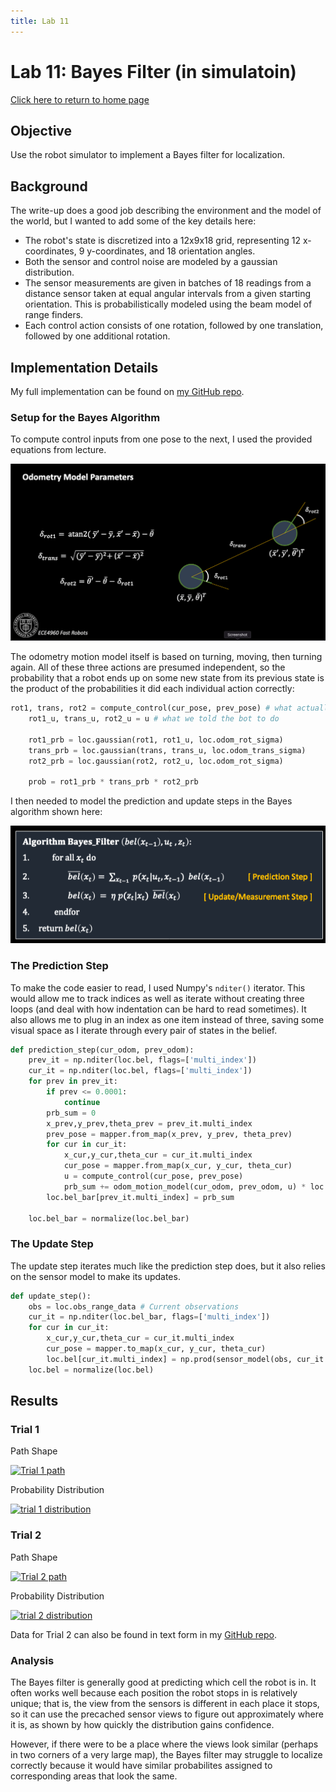 ```yaml
---
title: Lab 11
---
```


# Lab 11: Bayes Filter (in simulatoin)

[Click here to return to home page](https://slawrence100.github.io/ece4960-fast-robots/)

## Objective
Use the robot simulator to implement a Bayes filter for localization.

## Background
The write-up does a good job describing the environment and the model of the world, but I wanted to add some of the key details here:

- The robot's state is discretized into a 12x9x18 grid, representing 12 x-coordinates, 9 y-coordinates, and 18 orientation angles.
- Both the sensor and control noise are modeled by a gaussian distribution.
- The sensor measurements are given in batches of 18 readings from a distance sensor taken at equal angular intervals from a given starting orientation. This is probabilistically modeled using the beam model of range finders.
- Each control action consists of one rotation, followed by one translation, followed by one additional rotation.

## Implementation Details

My full implementation can be found on [my GitHub repo](https://github.com/slawrence100/ece4960-fast-robots-code/blob/main/lab10/ECE4960-sim-release-release-mirror/notebooks/lab11.ipynb).

### Setup for the Bayes Algorithm
To compute control inputs from one pose to the next, I used the provided equations from lecture.

![odometry equations](lab11_photos/odom-eqn.png)

The odometry motion model itself is based on turning, moving, then turning again. All of these three actions are presumed independent, so the probability that a robot ends up on some new state from its previous state is the product of the probabilities it did each individual action correctly:

```python
rot1, trans, rot2 = compute_control(cur_pose, prev_pose) # what actually happened
    rot1_u, trans_u, rot2_u = u # what we told the bot to do
    
    rot1_prb = loc.gaussian(rot1, rot1_u, loc.odom_rot_sigma)
    trans_prb = loc.gaussian(trans, trans_u, loc.odom_trans_sigma)
    rot2_prb = loc.gaussian(rot2, rot2_u, loc.odom_rot_sigma)

    prob = rot1_prb * trans_prb * rot2_prb
```

I then needed to model the prediction and update steps in the Bayes algorithm shown here:

![bayes algorithm](lab11_photos/bayes-algo.png)

### The Prediction Step
To make the code easier to read, I used Numpy's `nditer()` iterator. This would allow me to track indices as well as iterate without creating three loops (and deal with how indentation can be hard to read sometimes). It also allows me to plug in an index as one item instead of three, saving some visual space as I iterate through every pair of states in the belief.

```python
def prediction_step(cur_odom, prev_odom):
    prev_it = np.nditer(loc.bel, flags=['multi_index'])
    cur_it = np.nditer(loc.bel, flags=['multi_index'])
    for prev in prev_it:
        if prev <= 0.0001:
            continue
        prb_sum = 0
        x_prev,y_prev,theta_prev = prev_it.multi_index
        prev_pose = mapper.from_map(x_prev, y_prev, theta_prev)
        for cur in cur_it:
            x_cur,y_cur,theta_cur = cur_it.multi_index
            cur_pose = mapper.from_map(x_cur, y_cur, theta_cur)
            u = compute_control(cur_pose, prev_pose)
            prb_sum += odom_motion_model(cur_odom, prev_odom, u) * loc.bel[prev_it.multi_index]
        loc.bel_bar[prev_it.multi_index] = prb_sum

    loc.bel_bar = normalize(loc.bel_bar)
```

### The Update Step
The update step iterates much like the prediction step does, but it also relies on the sensor model to make its updates.

```python
def update_step():
    obs = loc.obs_range_data # Current observations
    cur_it = np.nditer(loc.bel_bar, flags=['multi_index'])
    for cur in cur_it:
        x_cur,y_cur,theta_cur = cur_it.multi_index
        cur_pose = mapper.to_map(x_cur, y_cur, theta_cur)
        loc.bel[cur_it.multi_index] = np.prod(sensor_model(obs, cur_it.multi_index)) * loc.bel_bar[cur_it.multi_index] 
    loc.bel = normalize(loc.bel)
```

## Results

### Trial 1

Path Shape

[![Trial 1 path](http://img.youtube.com/vi/gw0RIcmTnuI/0.jpg)](http://www.youtube.com/watch?v=gw0RIcmTnuI)

Probability Distribution

[![trial 1 distribution](http://img.youtube.com/vi/FirSJZizq0g/0.jpg)](http://www.youtube.com/watch?v=FirSJZizq0g)

### Trial 2

Path Shape

[![Trial 2 path](http://img.youtube.com/vi/hNPuidLtQpc/0.jpg)](http://www.youtube.com/watch?v=hNPuidLtQpc )


Probability Distribution

[![trial 2 distribution](http://img.youtube.com/vi/XxTL5RFNQXE/0.jpg)](http://www.youtube.com/watch?v=XxTL5RFNQXE)

Data for Trial 2 can also be found in text form in my [GitHub repo](https://github.com/slawrence100/ece4960-fast-robots-code/blob/main/lab10/ECE4960-sim-release-release-mirror/notebooks/bayes-filter-2.txt).

### Analysis

The Bayes filter is generally good at predicting which cell the robot is in. It often works well because each position the robot stops in is relatively unique; that is, the view from the sensors is different in each place it stops, so it can use the precached sensor views to figure out approximately where it is, as shown by how quickly the distribution gains confidence. 

However, if there were to be a place where the views look similar (perhaps in two corners of a very large map), the Bayes filter may struggle to localize correctly because it would have similar probabilites assigned to corresponding areas that look the same. 